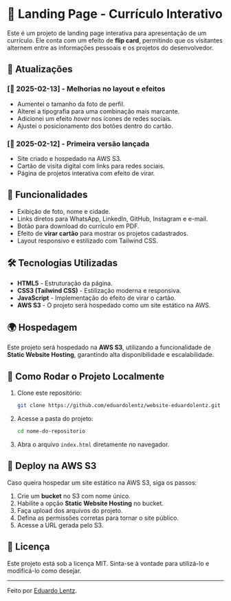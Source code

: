  
# 🚀 Landing Page - Currículo Interativo

Este é um projeto de landing page interativa para apresentação de um currículo. Ele conta com um efeito de **flip card**, permitindo que os visitantes alternem entre as informações pessoais e os projetos do desenvolvedor.

## 🚀 Atualizações

### [📅 2025-02-13] - Melhorias no layout e efeitos
- Aumentei o tamanho da foto de perfil.
- Alterei a tipografia para uma combinação mais marcante.
- Adicionei um efeito *hover* nos ícones de redes sociais.
- Ajustei o posicionamento dos botões dentro do cartão.

### [📅 2025-02-12] - Primeira versão lançada
- Site criado e hospedado na AWS S3.
- Cartão de visita digital com links para redes sociais.
- Página de projetos interativa com efeito de virar.


## 📌 Funcionalidades

- Exibição de foto, nome e cidade.
- Links diretos para WhatsApp, LinkedIn, GitHub, Instagram e e-mail.
- Botão para download do currículo em PDF.
- Efeito de **virar cartão** para mostrar os projetos cadastrados.
- Layout responsivo e estilizado com Tailwind CSS.

## 🛠️ Tecnologias Utilizadas

- **HTML5** - Estruturação da página.
- **CSS3 (Tailwind CSS)** - Estilização moderna e responsiva.
- **JavaScript** - Implementação do efeito de virar o cartão.
- **AWS S3** - O projeto será hospedado como um site estático na AWS.

## 🌍 Hospedagem

Este projeto será hospedado na **AWS S3**, utilizando a funcionalidade de **Static Website Hosting**, garantindo alta disponibilidade e escalabilidade.

## 🔧 Como Rodar o Projeto Localmente

1. Clone este repositório:
   ```bash
   git clone https://github.com/eduardolentz/website-eduardolentz.git
   ```
2. Acesse a pasta do projeto:
   ```bash
   cd nome-do-repositorio
   ```
3. Abra o arquivo `index.html` diretamente no navegador.

## 🚀 Deploy na AWS S3

Caso queira hospedar um site estático na AWS S3, siga os passos:

1. Crie um **bucket** no S3 com nome único.
2. Habilite a opção **Static Website Hosting** no bucket.
3. Faça upload dos arquivos do projeto.
4. Defina as permissões corretas para tornar o site público.
5. Acesse a URL gerada pelo S3.

## 📄 Licença

Este projeto está sob a licença MIT. Sinta-se à vontade para utilizá-lo e modificá-lo como desejar.

---

Feito por [Eduardo Lentz](https://github.com/seuusuario).

